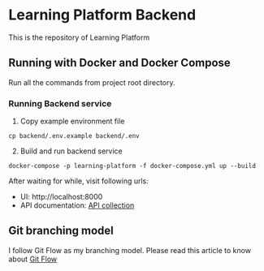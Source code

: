 # Learning Platform Backend

This is the repository of Learning Platform

## Running with Docker and Docker Compose

Run all the commands from project root directory.

### Running Backend service

1. Copy example environment file

```
cp backend/.env.example backend/.env
```

2. Build and run backend service

```
docker-compose -p learning-platform -f docker-compose.yml up --build
```

After waiting for while, visit following urls:

* UI: http://localhost:8000
* API documentation: [API collection](https://documenter.getpostman.com/view/8714749/UzQrRn9e)

## Git branching model
I follow Git Flow as my branching model.
Please read this article to know about [Git Flow](https://www.atlassian.com/git/tutorials/comparing-workflows/gitflow-workflow)
